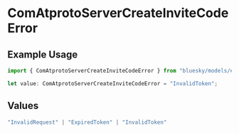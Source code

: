 # ComAtprotoServerCreateInviteCodeError

## Example Usage

```typescript
import { ComAtprotoServerCreateInviteCodeError } from "bluesky/models/errors";

let value: ComAtprotoServerCreateInviteCodeError = "InvalidToken";
```

## Values

```typescript
"InvalidRequest" | "ExpiredToken" | "InvalidToken"
```
